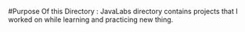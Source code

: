 #Purpose Of this Directory :
JavaLabs directory contains projects that I worked on while learning and practicing new thing.
